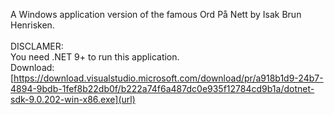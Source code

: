 A Windows application version of the famous Ord På Nett by Isak Brun Henrisken. \
\
DISCLAMER: \
You need .NET 9+ to run this application. \
Download: [https://download.visualstudio.microsoft.com/download/pr/a918b1d9-24b7-4894-9bdb-1fef8b22db0f/b222a74f6a487dc0e935f12784cd9b1a/dotnet-sdk-9.0.202-win-x86.exe](url)

